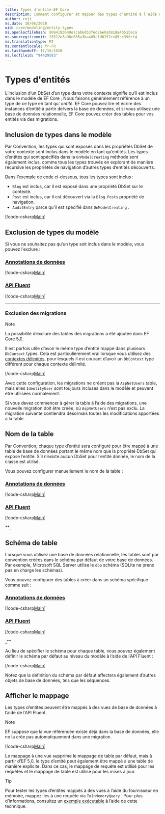 ```yaml
---
title: Types d’entité-EF Core
description: Comment configurer et mapper des types d’entité à l’aide de Entity Framework Core
author: roji
ms.date: 10/06/2020
uid: core/modeling/entity-types
ms.openlocfilehash: 9094193640e7cab6db3fed7ae0ab818a455156ca
ms.sourcegitcommit: f3512e3a98e685a3ba409c1d0157ce85cc390cf4
ms.translationtype: MT
ms.contentlocale: fr-FR
ms.lasthandoff: 11/10/2020
ms.locfileid: "94429583"
---
```

# <a name="entity-types"></a>Types d'entités

L’inclusion d’un DbSet d’un type dans votre contexte signifie qu’il est inclus dans le modèle de EF Core ; Nous faisons généralement référence à un type de ce type en tant qu' *entité*. EF Core pouvez lire et écrire des instances d’entité à partir de/vers la base de données, et si vous utilisez une base de données relationnelle, EF Core pouvez créer des tables pour vos entités via des migrations.

## <a name="including-types-in-the-model"></a>Inclusion de types dans le modèle

Par Convention, les types qui sont exposés dans les propriétés DbSet de votre contexte sont inclus dans le modèle en tant qu’entités. Les types d’entités qui sont spécifiés dans la `OnModelCreating` méthode sont également inclus, comme tous les types trouvés en explorant de manière récursive les propriétés de navigation d’autres types d’entités découverts.

Dans l’exemple de code ci-dessous, tous les types sont inclus :

* `Blog` est inclus, car il est exposé dans une propriété DbSet sur le contexte.
* `Post` est inclus, car il est découvert via la `Blog.Posts` propriété de navigation.
* `AuditEntry` parce qu’il est spécifié dans `OnModelCreating` .

[!code-csharp[Main](../../../samples/core/Modeling/Conventions/EntityTypes.cs?name=EntityTypes&highlight=3,7,16)]

## <a name="excluding-types-from-the-model"></a>Exclusion de types du modèle

Si vous ne souhaitez pas qu’un type soit inclus dans le modèle, vous pouvez l’exclure :

### <a name="data-annotations"></a>[Annotations de données](#tab/data-annotations)

[!code-csharp[Main](../../../samples/core/Modeling/DataAnnotations/IgnoreType.cs?name=IgnoreType&highlight=1)]

### <a name="fluent-api"></a>[API Fluent](#tab/fluent-api)

[!code-csharp[Main](../../../samples/core/Modeling/FluentAPI/IgnoreType.cs?name=IgnoreType&highlight=3)]

***

### <a name="excluding-from-migrations"></a>Exclusion des migrations

> [!NOTE]
> La possibilité d’exclure des tables des migrations a été ajoutée dans EF Core 5,0.

Il est parfois utile d’avoir le même type d’entité mappé dans plusieurs `DbContext` types. Cela est particulièrement vrai lorsque vous utilisez des [contextes délimités](https://www.martinfowler.com/bliki/BoundedContext.html), pour lesquels il est courant d’avoir un `DbContext` type différent pour chaque contexte délimité.

[!code-csharp[Main](../../../samples/core/Modeling/FluentAPI/TableExcludeFromMigrations.cs?name=TableExcludeFromMigrations&highlight=4)]

Avec cette configuration, les migrations ne créent pas la `AspNetUsers` table, mais elles `IdentityUser` sont toujours incluses dans le modèle et peuvent être utilisées normalement.

Si vous devez commencer à gérer la table à l’aide des migrations, une nouvelle migration doit être créée, où `AspNetUsers` n’est pas exclu. La migration suivante contiendra désormais toutes les modifications apportées à la table.

## <a name="table-name"></a>Nom de la table

Par Convention, chaque type d’entité sera configuré pour être mappé à une table de base de données portant le même nom que la propriété DbSet qui expose l’entité. S’il n’existe aucun DbSet pour l’entité donnée, le nom de la classe est utilisé.

Vous pouvez configurer manuellement le nom de la table :

### <a name="data-annotations"></a>[Annotations de données](#tab/data-annotations)

[!code-csharp[Main](../../../samples/core/Modeling/DataAnnotations/TableName.cs?Name=TableName&highlight=1)]

### <a name="fluent-api"></a>[API Fluent](#tab/fluent-api)

[!code-csharp[Main](../../../samples/core/Modeling/FluentAPI/TableName.cs?Name=TableName&highlight=3-4)]

**_

## <a name="table-schema"></a>Schéma de table

Lorsque vous utilisez une base de données relationnelle, les tables sont par convention créées dans le schéma par défaut de votre base de données. Par exemple, Microsoft SQL Server utilise le `dbo` schéma (SQLite ne prend pas en charge les schémas).

Vous pouvez configurer des tables à créer dans un schéma spécifique comme suit :

### <a name="data-annotations"></a>[Annotations de données](#tab/data-annotations)

[!code-csharp[Main](../../../samples/core/Modeling/DataAnnotations/TableNameAndSchema.cs?name=TableNameAndSchema&highlight=1)]

### <a name="fluent-api"></a>[API Fluent](#tab/fluent-api)

[!code-csharp[Main](../../../samples/core/Modeling/FluentAPI/TableNameAndSchema.cs?name=TableNameAndSchema&highlight=3-4)]

_**

Au lieu de spécifier le schéma pour chaque table, vous pouvez également définir le schéma par défaut au niveau du modèle à l’aide de l’API Fluent :

[!code-csharp[Main](../../../samples/core/Modeling/FluentAPI/DefaultSchema.cs?name=DefaultSchema&highlight=3)]

Notez que la définition du schéma par défaut affectera également d’autres objets de base de données, tels que les séquences.

## <a name="view-mapping"></a>Afficher le mappage

Les types d’entités peuvent être mappés à des vues de base de données à l’aide de l’API Fluent.

> [!Note]
> EF suppose que la vue référencée existe déjà dans la base de données, elle ne la crée pas automatiquement dans une migration.

[!code-csharp[Main](../../../samples/core/Modeling/FluentAPI/ViewNameAndSchema.cs?name=ViewNameAndSchema&highlight=1)]

 Le mappage à une vue supprime le mappage de table par défaut, mais à partir d’EF 5,0, le type d’entité peut également être mappé à une table de manière explicite. Dans ce cas, le mappage de requête est utilisé pour les requêtes et le mappage de table est utilisé pour les mises à jour.

> [!TIP]
> Pour tester les types d’entités mappés à des vues à l’aide du fournisseur en mémoire, mappez-les à une requête via `ToInMemoryQuery` . Pour plus d’informations, consultez un [exemple exécutable](https://github.com/dotnet/EntityFramework.Docs/tree/master/samples/core/Miscellaneous/Testing/ItemsWebApi/) à l’aide de cette technique.
